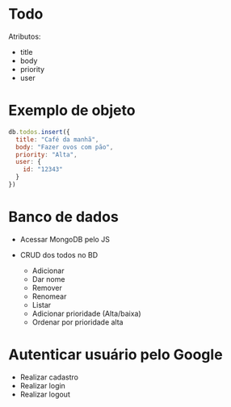 # Todo

Atributos:
  - title
  - body
  - priority
  - user

# Exemplo de objeto

```javascript
db.todos.insert({
  title: "Café da manhã",
  body: "Fazer ovos com pão",
  priority: "Alta",
  user: {
    id: "12343"
  }
})
```

# Banco de dados

- Acessar MongoDB pelo JS

- CRUD dos todos no BD
  - Adicionar
  - Dar nome
  - Remover
  - Renomear
  - Listar
  - Adicionar prioridade (Alta/baixa)
  - Ordenar por prioridade alta

# Autenticar usuário pelo Google

- Realizar cadastro
- Realizar login
- Realizar logout 

